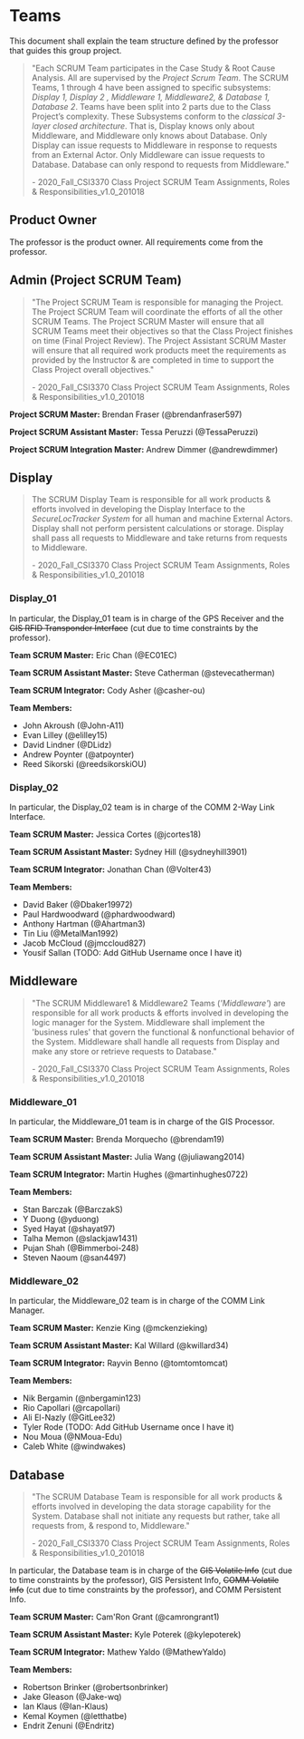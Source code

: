 # Teams

This document shall explain the team structure defined by the professor that guides this group project.

> "Each SCRUM Team participates in the Case Study & Root Cause Analysis. All are supervised by the _Project Scrum Team_. The SCRUM Teams, 1 through 4 have been assigned to specific subsystems: _Display 1, Display 2 , Middleware 1, Middleware2, & Database 1, Database 2_. Teams have been split into 2 parts due to the Class Project’s complexity. These Subsystems conform to the _classical 3-layer closed architecture_. That is, Display knows only about Middleware, and Middleware only knows about Database. Only Display can issue requests to Middleware in response to requests from an External Actor. Only Middleware can issue requests to Database. Database can only respond to requests from Middleware."
>
> \- 2020_Fall_CSI3370 Class Project SCRUM Team Assignments, Roles & Responsibilities_v1.0_201018

## Product Owner

The professor is the product owner. All requirements come from the professor.

## Admin (Project SCRUM Team)

> "The Project SCRUM Team is responsible for managing the Project. The Project SCRUM Team will coordinate the efforts of all the other SCRUM Teams. The Project SCRUM Master will ensure that all SCRUM Teams meet their objectives so that the Class Project finishes on time (Final Project Review). The Project Assistant SCRUM Master will ensure that all required work products meet the requirements as provided by the Instructor & are completed in time to support the Class Project overall objectives."
>
> \- 2020_Fall_CSI3370 Class Project SCRUM Team Assignments, Roles & Responsibilities_v1.0_201018

**Project SCRUM Master:** Brendan Fraser (@brendanfraser597)

**Project SCRUM Assistant Master:** Tessa Peruzzi (@TessaPeruzzi)

**Project SCRUM Integration Master:** Andrew Dimmer (@andrewdimmer)

## Display

> The SCRUM Display Team is responsible for all work products & efforts involved in developing the Display Interface to the _SecureLocTracker System_ for all human and machine External Actors. Display shall not perform persistent calculations or storage. Display shall pass all requests to Middleware and take returns from requests to Middleware.
>
> \- 2020_Fall_CSI3370 Class Project SCRUM Team Assignments, Roles & Responsibilities_v1.0_201018

### Display_01

In particular, the Display_01 team is in charge of the GPS Receiver and the ~~GIS RFID Transponder Interface~~ (cut due to time constraints by the professor).

**Team SCRUM Master:** Eric Chan (@EC01EC)

**Team SCRUM Assistant Master:** Steve Catherman (@stevecatherman)

**Team SCRUM Integrator:** Cody Asher (@casher-ou)

**Team Members:**

- John Akroush (@John-A11)
- Evan Lilley (@elilley15)
- David Lindner (@DLidz)
- Andrew Poynter (@atpoynter)
- Reed Sikorski (@reedsikorskiOU)

### Display_02

In particular, the Display_02 team is in charge of the COMM 2-Way Link Interface.

**Team SCRUM Master:** Jessica Cortes (@jcortes18)

**Team SCRUM Assistant Master:** Sydney Hill (@sydneyhill3901)

**Team SCRUM Integrator:** Jonathan Chan (@Volter43)

**Team Members:**

- David Baker (@Dbaker19972)
- Paul Hardwoodward (@phardwoodward)
- Anthony Hartman (@Ahartman3)
- Tin Liu (@MetalMan1992)
- Jacob McCloud (@jmccloud827)
- Yousif Sallan (TODO: Add GitHub Username once I have it)

## Middleware

> "The SCRUM Middleware1 & Middleware2 Teams (_'Middleware'_) are responsible for all work products & efforts involved in developing the logic manager for the System. Middleware shall implement the 'business rules' that govern the functional & nonfunctional behavior of the System. Middleware shall handle all requests from Display and make any store or retrieve requests to Database."
>
> \- 2020_Fall_CSI3370 Class Project SCRUM Team Assignments, Roles & Responsibilities_v1.0_201018

### Middleware_01

In particular, the Middleware_01 team is in charge of the GIS Processor.

**Team SCRUM Master:** Brenda Morquecho (@brendam19)

**Team SCRUM Assistant Master:** Julia Wang (@juliawang2014)

**Team SCRUM Integrator:** Martin Hughes (@martinhughes0722)

**Team Members:**

- Stan Barczak (@BarczakS)
- Y Duong (@yduong)
- Syed Hayat (@shayat97)
- Talha Memon (@slackjaw1431)
- Pujan Shah (@Bimmerboi-248)
- Steven Naoum (@san4497)

### Middleware_02

In particular, the Middleware_02 team is in charge of the COMM Link Manager.

**Team SCRUM Master:** Kenzie King (@mckenzieking)

**Team SCRUM Assistant Master:** Kal Willard (@kwillard34)

**Team SCRUM Integrator:** Rayvin Benno (@tomtomtomcat)

**Team Members:**

- Nik Bergamin (@nbergamin123)
- Rio Capollari (@rcapollari)
- Ali El-Nazly (@GitLee32)
- Tyler Rode (TODO: Add GitHub Username once I have it)
- Nou Moua (@NMoua-Edu)
- Caleb White (@windwakes)

## Database

> "The SCRUM Database Team is responsible for all work products & efforts involved in developing the data storage capability for the System. Database shall not initiate any requests but rather, take all requests from, & respond to, Middleware."
>
> \- 2020_Fall_CSI3370 Class Project SCRUM Team Assignments, Roles & Responsibilities_v1.0_201018

In particular, the Database team is in charge of the ~~GIS Volatile Info~~ (cut due to time constraints by the professor), GIS Persistent Info, ~~COMM Volatile Info~~ (cut due to time constraints by the professor), and COMM Persistent Info.

**Team SCRUM Master:** Cam'Ron Grant (@camrongrant1)

**Team SCRUM Assistant Master:** Kyle Poterek (@kylepoterek)

**Team SCRUM Integrator:** Mathew Yaldo (@MathewYaldo)

**Team Members:**

- Robertson Brinker (@robertsonbrinker)
- Jake Gleason (@Jake-wq)
- Ian Klaus (@Ian-Klaus)
- Kemal Koymen (@letthatbe)
- Endrit Zenuni (@Endritz)
